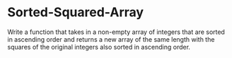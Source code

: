 # Sorted-Squared-Array
Write a function that takes in a non-empty array of integers that are sorted in ascending order and returns a new array of the same length with the squares of the original integers also sorted in ascending order. 
